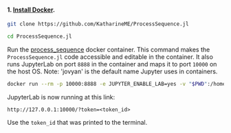 #### 1. [Install Docker](https://www.docker.com/get-started).

```sh
git clone https://github.com/KatharineME/ProcessSequence.jl

cd ProcessSequence.jl
```

Run the [process_sequence](https://hub.docker.com/repository/docker/katharineme/process_sequence) docker container. This command makes the `ProcessSequence.jl` code accessible and editable in the container. It also runs JupyterLab on port `8888` in the container and maps it to port `10000` on the host OS. Note: 'jovyan' is the default name Jupyter uses in containers.
```sh
docker run --rm -p 10000:8888 -e JUPYTER_ENABLE_LAB=yes -v "$PWD":/home/jovyan/ProcessSequence.jl katharineme/process_sequence
```

JupyterLab is now running at this link:

`http://127.0.0.1:10000/?token=<token_id>`

Use the `token_id` that was printed to the terminal.
